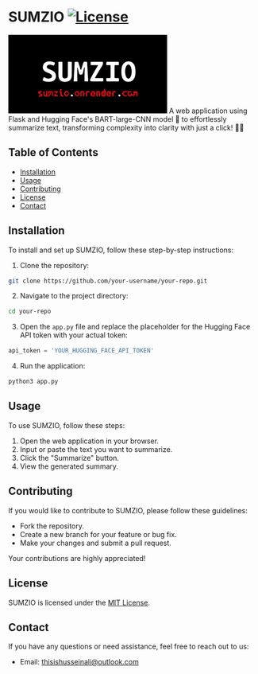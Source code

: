 # SUMZIO [![License](https://img.shields.io/badge/license-MIT-blue.svg)](LICENSE)
![](https://github.com/thisishusseinali/SUMZIO/blob/main/assets/images/SUMZIO.svg)
A web application using Flask and Hugging Face's BART-large-CNN model 🤖 to effortlessly summarize text, transforming complexity into clarity with just a click! 📑✨

## Table of Contents

- [Installation](#installation)
- [Usage](#usage)
- [Contributing](#contributing)
- [License](#license)
- [Contact](#contact)

## Installation

To install and set up SUMZIO, follow these step-by-step instructions:

1. Clone the repository:
```bash
git clone https://github.com/your-username/your-repo.git
```
2. Navigate to the project directory:
```bash
cd your-repo
```

3. Open the `app.py` file and replace the placeholder for the Hugging Face API token with your actual token:
```python
api_token = 'YOUR_HUGGING_FACE_API_TOKEN'
```

4. Run the application:
```bash
python3 app.py
```

## Usage

To use SUMZIO, follow these steps:

1. Open the web application in your browser.
2. Input or paste the text you want to summarize.
3. Click the "Summarize" button.
4. View the generated summary.

## Contributing

If you would like to contribute to SUMZIO, please follow these guidelines:

- Fork the repository.
- Create a new branch for your feature or bug fix.
- Make your changes and submit a pull request.

Your contributions are highly appreciated!

## License

SUMZIO is licensed under the [MIT License](LICENSE).

## Contact

If you have any questions or need assistance, feel free to reach out to us:
- Email: thisishusseinali@outlook.com
